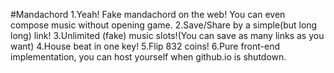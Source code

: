 #Mandachord
1.Yeah! Fake mandachord on the web! You can even compose music without opening game.
2.Save/Share by a simple(but long long) link!
3.Unlimited (fake) music slots!(You can save as many links as you want)
4.House beat in one key!
5.Flip 832 coins!
6.Pure front-end implementation, you can host yourself when github.io is shutdown.
